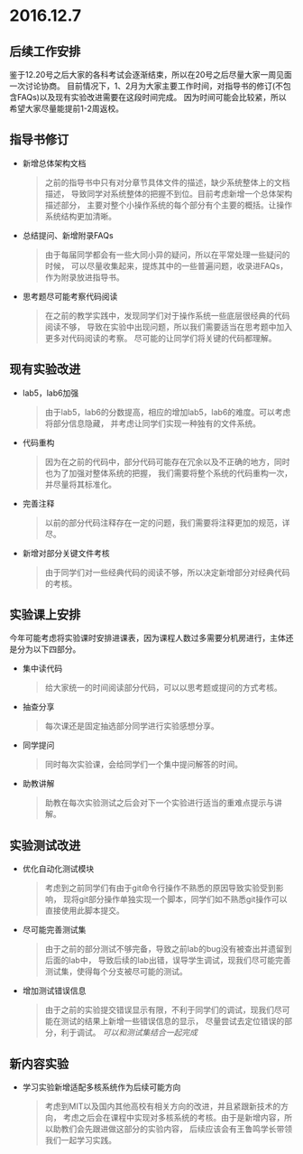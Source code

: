 # 2016.12.7

## 后续工作安排

鉴于12.20号之后大家的各科考试会逐渐结束，所以在20号之后尽量大家一周见面一次讨论协商。 目前情况下，1、2月为大家主要工作时间，对指导书的修订(不包含FAQs)以及现有实验改进需要在这段时间完成。 因为时间可能会比较紧，所以希望大家尽量能提前1-2周返校。

## 指导书修订

- 新增总体架构文档

  > 之前的指导书中只有对分章节具体文件的描述，缺少系统整体上的文档描述， 导致同学对系统整体的把握不到位。目前考虑新增一个总体架构描述部分， 主要对整个小操作系统的每个部分有个主要的概括。让操作系统结构更加清晰。

- 总结提问、新增附录FAQs

  > 由于每届同学都会有一些大同小异的疑问，所以在平常处理一些疑问的时候， 可以尽量收集起来，提炼其中的一些普遍问题，收录进FAQs，作为附录放进指导书。

- 思考题尽可能考察代码阅读

  > 在之前的教学实践中，发现同学们对于操作系统一些底层很经典的代码阅读不够， 导致在实验中出现问题，所以我们需要适当在思考题中加入更多对代码阅读的考察。 尽可能的让同学们将关键的代码都理解。

## 现有实验改进

- lab5，lab6加强

  > 由于lab5，lab6的分数提高，相应的增加lab5，lab6的难度。可以考虑将部分信息隐藏， 并考虑让同学们实现一种独有的文件系统。

- 代码重构

  > 因为在之前的代码中，部分代码可能存在冗余以及不正确的地方，同时也为了加强对整体系统的把握， 我们需要将整个系统的代码重构一次，并尽量将其标准化。

- 完善注释

  > 以前的部分代码注释存在一定的问题，我们需要将注释更加的规范，详尽。

- 新增对部分关键文件考核

  > 由于同学们对一些经典代码的阅读不够，所以决定新增部分对经典代码的考核。

## 实验课上安排

今年可能考虑将实验课时安排进课表，因为课程人数过多需要分机房进行，主体还是分为以下四部分。

- 集中读代码

  > 给大家统一的时间阅读部分代码，可以以思考题或提问的方式考核。

- 抽查分享

  > 每次课还是固定抽选部分同学进行实验感想分享。

- 同学提问

  > 同时每次实验课，会给同学们一个集中提问解答的时间。

- 助教讲解

  > 助教在每次实验测试之后会对下一个实验进行适当的重难点提示与讲解。

## 实验测试改进

- 优化自动化测试模块

  > 考虑到之前同学们有由于git命令行操作不熟悉的原因导致实验受到影响， 现将git部分操作单独实现一个脚本，同学们如不熟悉git操作可以直接使用此脚本提交。

- 尽可能完善测试集

  > 由于之前的部分测试不够完备，导致之前lab的bug没有被查出并遗留到后面的lab中， 导致后续的lab出错，误导学生调试，现我们尽可能完善测试集，使得每个分支被尽可能的测试。

- 增加测试错误信息

  > 由于之前的实验提交错误显示有限，不利于同学们的调试，现我们尽可能在测试的结果上新增一些错误信息的显示， 尽量尝试去定位错误的部分，利于调试。 _可以和测试集结合一起完成_

## 新内容实验

- 学习实验新增适配多核系统作为后续可能方向

  > 考虑到MIT以及国内其他高校有相关方向的改进，并且紧跟新技术的方向， 考虑之后会在课程中实现对多核系统的考核。由于是新增内容，所以助教们会先跟进做这部分的实验内容， 后续应该会有王鲁鸣学长带领我们一起学习实践。
